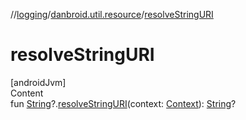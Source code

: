 //[logging](../../index.md)/[danbroid.util.resource](index.md)/[resolveStringURI](resolve-string-u-r-i.md)



# resolveStringURI  
[androidJvm]  
Content  
fun [String](https://kotlinlang.org/api/latest/jvm/stdlib/kotlin/-string/index.html)?.[resolveStringURI](resolve-string-u-r-i.md)(context: [Context](https://developer.android.com/reference/kotlin/android/content/Context.html)): [String](https://kotlinlang.org/api/latest/jvm/stdlib/kotlin/-string/index.html)?  



